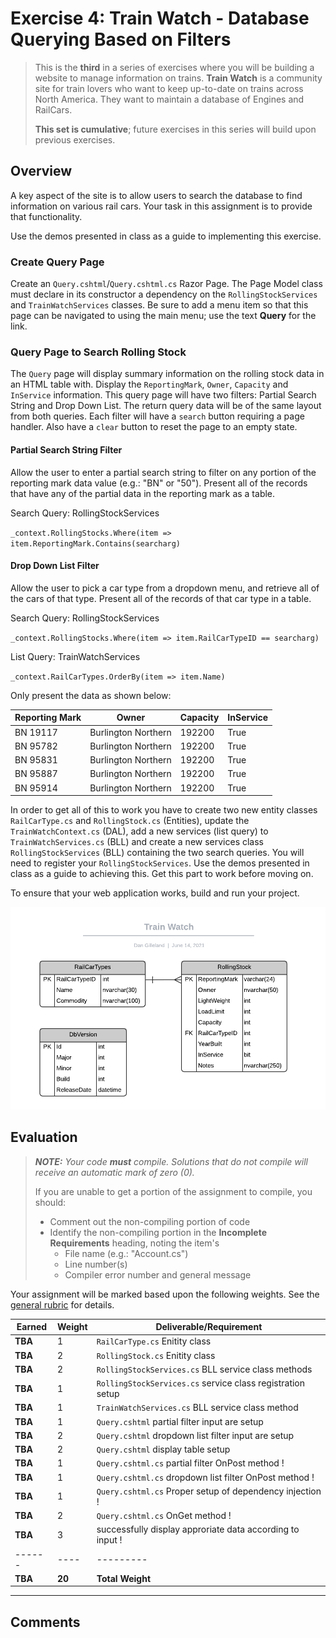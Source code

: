 # Exercise 4: Train Watch  - Database Querying Based on Filters

> This is the **third** in a series of exercises where you will be building a website to manage information on trains. **Train Watch** is a community site for train lovers who want to keep up-to-date on trains across North America. They want to maintain a database of Engines and RailCars.
>
> **This set is cumulative**; future exercises in this series will build upon previous exercises.

## Overview

A key aspect of the site is to allow users to search the database to find information on various rail cars. Your task in this assignment is to provide that functionality.

Use the demos presented in class as a guide to implementing this exercise.

### Create Query Page

Create an `Query.cshtml`/`Query.cshtml.cs` Razor Page. The Page Model class must declare in its constructor a dependency on the `RollingStockServices` and `TrainWatchServices` classes.
Be sure to add a menu item so that this page can be navigated to using the main menu; use the text **Query** for the link.

### Query Page to Search Rolling Stock

The `Query` page will display summary information on the rolling stock data in an HTML table with. Display the `ReportingMark`, `Owner`, `Capacity` and `InService` information. This query page will have two filters: Partial Search String and Drop Down List. The return query data will be of the same layout from both queries. Each filter will have a `search` button requiring a page handler. Also have a `clear` button to reset the page to an empty state.

#### Partial Search String Filter

Allow the user to enter a partial search string to filter on any portion of the reporting mark data value (e.g.: "BN" or "50"). Present all of the records that have any of the partial data in the reporting mark as a table.

Search Query: RollingStockServices

`_context.RollingStocks.Where(item => item.ReportingMark.Contains(searcharg)`

#### Drop Down List Filter

Allow the user to pick a car type from a dropdown menu, and retrieve all of the cars of that type. Present all of the records of that car type in a table.

Search Query: RollingStockServices

`_context.RollingStocks.Where(item => item.RailCarTypeID == searcharg)`

List Query: TrainWatchServices

`_context.RailCarTypes.OrderBy(item => item.Name)`

Only present the data as shown below:

| Reporting Mark | Owner               | Capacity | InService |
|----------------|---------------------|----------|-----------|
| BN 19117       | Burlington Northern | 192200   | True
| BN 95782       | Burlington Northern | 192200   | True
| BN 95831       | Burlington Northern | 192200   | True
| BN 95887       | Burlington Northern | 192200   | True
| BN 95914       | Burlington Northern | 192200   | True

In order to get all of this to work you have to create two new entity classes `RailCarType.cs` and `RollingStock.cs` (Entities), update the `TrainWatchContext.cs` (DAL), add a new services (list query) to `TrainWatchServices.cs` (BLL) and create a new services class `RollingStockServices` (BLL) containing the two search queries. You will need to register your `RollingStockServices`.
Use the demos presented in class as a guide to achieving this. Get this part to work before moving on.

To ensure that your web application works, build and run your project.

![ERD](../Exercise3/TrainWatch.png)

## Evaluation

> ***NOTE:** Your code **must** compile. Solutions that do not compile will receive an automatic mark of zero (0).*
>
> If you are unable to get a portion of the assignment to compile, you should:
>
> - Comment out the non-compiling portion of code
> - Identify the non-compiling portion in the **Incomplete Requirements** heading, noting the item's
>   - File name (e.g.: "Account.cs")
>   - Line number(s)
>   - Compiler error number and general message

Your assignment will be marked based upon the following weights. See the [general rubric](../../ReadMe.md#generalized-marking-rubric) for details.

| Earned | Weight | Deliverable/Requirement | 
| ------ | ---- | --------- |
| **TBA** | 1 | `RailCarType.cs` Enitity class|
| **TBA** | 2 | `RollingStock.cs` Enitity class|
| **TBA** | 2 | `RollingStockServices.cs` BLL service class methods|
| **TBA** | 1 | `RollingStockServices.cs` service class registration setup|
| **TBA** | 1 | `TrainWatchServices.cs` BLL service class method|
| **TBA** | 1 | `Query.cshtml` partial filter input are setup |
| **TBA** | 2 | `Query.cshtml` dropdown list filter input are setup |
| **TBA** | 2 | `Query.cshtml` display table setup |
| **TBA** | 1 | `Query.cshtml.cs` partial filter OnPost method !
| **TBA** | 1 | `Query.cshtml.cs` dropdown list  filter OnPost method !
| **TBA** | 1 | `Query.cshtml.cs` Proper setup of dependency injection !
| **TBA** | 2 | `Query.cshtml.cs` OnGet method !
| **TBA** | 3 | successfully display approriate data according to input !
| ------ | ---- | --------- |
| **TBA** | **20** | **Total Weight** |

----

## Comments
